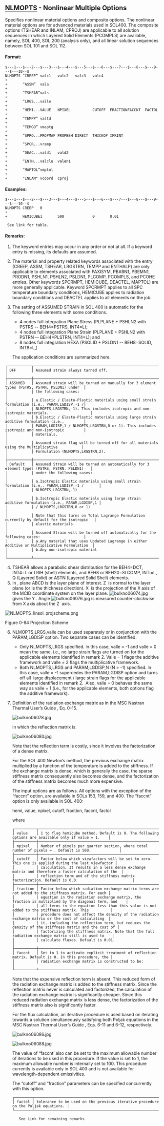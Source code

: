 ## [NLMOPTS](https://nexus.hexagon.com/documentationcenter/bundle/MSC_Nastran_2022.4/page/Nastran_Combined_Book/qrg/bulkno/TOC.NLMOPTS.xhtml) - Nonlinear Multiple Options

Specifies nonlinear material options and composite options. The nonlinear material options are for advanced materials used in SOL400. The composite options (TSHEAR and INLAM, CPROJ) are applicable to all solution sequences in which Layered Solid Elements (PCOMPLS) are available, namely, SOL 400, SOL 200 (analysis only), and all linear solution sequences between SOL 101 and SOL 112.

#### Format:

```nastran
$---1---$---2---$---3---$---4---$---5---$---6---$---7---$---8---$---9---$---10--$
NLMOPTS “CREEP” valc1   valc2   valc3   valc4                           +       
+       “ASSM”  vala                                                    +       
+       “TSHEAR”vals                                                    +       
+       “LRGS...valle                                                   +       
+       “HEMI...VALUE   NPIXEL          CUTOFF  FRACTIONFACCNT  FACTOL  +       
+       “TEMPP” valtd                                                   +       
+       “TEMGO” vmaptg                                                  +       
+       “SPRO...PROPMAP PROPBEH DIRECT  THICKOP IPRINT                  +       
+       “SPCR...vramp                                                   +       
+       “DEAC...vald1   vald2                                           +       
+       “ENTH...valclu  valen1                                          +       
+       “MAPTOL”vmptol                                                  +       
+       "INLAM" vcoord  cproj                                                   
```

#### Examples:

```nastran
$---1---$---2---$---3---$---4---$---5---$---6---$---7---$---8---$---9---$---10--$
NLMOPTS CREEP   0                                                       +       
+       HEMICUBE1       500             0       0.01                            
```

     See link for table.

#### Remarks:

1. The keyword entries may occur in any order or not at all. If a keyword entry is missing, its defaults are assumed.
2. The material and property related keywords associated with the entry (CREEP, ASSM, TSHEAR, LRGSTRN, TEMPP and ENTHALP) are only applicable to elements associated with PAXISYM, PBARN1, PBEMN1, PRODN1, PSHLN1, PSHLN2, PSLDN1, PLCOMP, PCOMPLS, and PCOHE entries. Other keywords SPCRMPT, HEMICUBE, DEACTEL, MAPTOL) are more generally applicable. Keyword SPCRMPT applies to all SPC temperature boundary conditions, HEMICUBE applies to radiation boundary conditions and DEACTEL applies to all elements on the job.
3. The setting of ASSUMED STRAIN in SOL 400 is automatic for the following three elements with some conditions.
     - 4 nodes full integration Plane Stress (PLPLANE + PSHLN2 with PSTRS -- BEH4=PSTRS, INT4=L);
     - 4 nodes full integration Plane Strain (PLPLANE + PSHLN2 with PSTRN -- BEH4=PLSTRN, INT4=L); and
     - 8 nodes full integration HEXA (PSOLID + PSLDN1 -- BEH8=SOLID, INT8=L,)

     The application conditions are summarized here.

```text
┌───────────┬─────────────────────────────────────────────────────────────────────────────────────────────┐
│ OFF       │ Assumed strain always turned off.                                                           │
├───────────┼─────────────────────────────────────────────────────────────────────────────────────────────┤
│ ASSUMED   │ Assumed strain will be turned on manually for 3 element types (PSTRS, PSTRN, PSLDN1) under  │
│           │ the following cases:                                                                        │
│           │ a.Elastic / Elasto-Plastic materials using small strain formulation (i.e., PARAM,LGDISP,-1 /│
│           │ NLMOPTS,LRGSTRN,-1). This includes isotropic and non-isotropic materials.                   │
│           │ b.Elastic / Elasto-Plastic materials using large strain additive formulation (i.e.,         │
│           │ PARAM,LGDISP,1 / NLMOPTS,LRGSTRN,0 or 1). This includes isotropic and non-isotropic         │
│           │ materials.                                                                                  │
│           │ Assumed strain flag will be turned off for all materials using the Multiplicative           │
│           │ Formulation (NLMOPTS,LRGSTRN,2).                                                            │
├───────────┼─────────────────────────────────────────────────────────────────────────────────────────────┤
│ Default   │ Assumed Strain will be turned on automatically for 3 element types (PSTRS, PSTRN, PSLDN1)   │
│           │ under the following cases:                                                                  │
│           │ a.Isotropic Elastic materials using small strain formulation (i.e,. PARAM,LGDISP,-1 /       │
│           │ NLMOPTS,LRGSTRN,-1)                                                                         │
│           │ b.Isotropic Elastic materials using large strain additive formulation (i.e., PARAM,LGDISP,1 │
│           │ / NLMOPTS,LRGSTRN,0 or 1)                                                                   │
│           │ Note that this turns on Total Lagrange Formulation currently by default for the isotropic   │
│           │ elastic materials.                                                                          │
│           │ Assumed Strain will be turned off automatically for the following cases:                    │
│           │ a.Any material that uses Updated Lagrange in either Additive or Multiplicative Formulation  │
│           │ b.Any non-isotropic material                                                                │
└───────────┴─────────────────────────────────────────────────────────────────────────────────────────────┘
```

4. TSHEAR allows a parabolic shear distribution for the BEH4=DCT, INT4=L or LRIH (shell) elements, and BEH8 or BEH20=SLCOMP, INTi=L, Q (Layered Solid) or ASTN (Layered Solid Shell) elements.
5. In  , plane ABCD is the layer plane of interest. Z  is normal to the layer plane (or is the thickness direction). X  is the projection of the X axis of the MCID coordinate system on the layer plane.  ![bulkno06074.jpg](https://help-be.hexagonmi.com/bundle/MSC_Nastran_2022.4/page/Nastran_Combined_Book/qrg/bulkno/../../../assets/bulkno06074.jpg?_LANG=enus)  gives the Y . Angle  ![bulkno06076.jpg](https://help-be.hexagonmi.com/bundle/MSC_Nastran_2022.4/page/Nastran_Combined_Book/qrg/bulkno/../../../assets/bulkno06076.jpg?_LANG=enus)  is measured counter-clockwise from X  axis about the Z  axis.

![NLMOPTS_linsol_projscheme.png](https://help-be.hexagonmi.com/bundle/MSC_Nastran_2022.4/page/Nastran_Combined_Book/qrg/bulkno/../../../assets/NLMOPTS_linsol_projscheme.png?_LANG=enus)

Figure 0-64   Projection Scheme

6. NLMOPTS,LRGS,valle can be used separately or in conjunction with the PARAM,LGDISP option. Two separate cases can be identified:
     - Only NLMOPTS,LRGS specified. In this case, valle = -1 and valle = 0 mean the same, i.e., no large strain flags are turned on for the applicable elements identified in remark 2. Valle = 1 flags the additive framework and valle = 2 flags the multiplicative framework.
     - Both NLMOPTS,LRGS and PARAM,LGDISP,N (N > -1) specified. In this case, valle = -1 supercedes the PARAM,LGDISP option and turns off all  large displacement / large strain flags for the applicable elements identified in remark 2.  Also, valle = 0 behaves the same way as valle = 1 (i.e., for the applicable elements, both options flag the additive framework).
7. Definition of the radiation exchange matrix as in the  MSC Nastran Thermal User’s Guide , Eq. 0-15.

     ![bulkno06078.jpg](https://help-be.hexagonmi.com/bundle/MSC_Nastran_2022.4/page/Nastran_Combined_Book/qrg/bulkno/../../../assets/bulkno06078.jpg?_LANG=enus)  

     in which the reflection matrix is:

     ![bulkno06080.jpg](https://help-be.hexagonmi.com/bundle/MSC_Nastran_2022.4/page/Nastran_Combined_Book/qrg/bulkno/../../../assets/bulkno06080.jpg?_LANG=enus)  

     Note that the reflection term is costly, since it involves the factorization of a dense matrix.

     For the SOL 400 Newton’s method, the previous exchange matrix multiplied by a function of the temperature is added to the stiffness. If the exchange matrix is dense, which is generally the case, the sparse stiffness matrix consequently also becomes dense, and the factorization of the stiffness matrix becomes much more expensive.

     The input options are as follows. All options with the exception of the “faccnt” option, are available in SOLs 153, 159, and 400. The “faccnt” option is only available in SOL 400:

     hemi, value, npixel, cutoff, fraction, faccnt, factol

     where

     ```text
     ┌──────────┬────────────────────────────────────────────────────────────────────────────────────────────────────┐
     │ value    │ 1 to flag hemicube method. Default is 0. The following options are available only if value = 1.    │
     ├──────────┼────────────────────────────────────────────────────────────────────────────────────────────────────┤
     │ npixel   │ Number of pixels per quarter section, where total number of pixels = . Default is 500.             │
     ├──────────┼────────────────────────────────────────────────────────────────────────────────────────────────────┤
     │ cutoff   │ Factor below which viewfactors will be set to zero. This one is applied during the last viewfactor │
     │          │ calculation. It results in a less dense exchange matrix and therefore a faster calculation of the  │
     │          │ reflection term and of the stiffness matrix factorization. Default is 0.0.                         │
     ├──────────┼────────────────────────────────────────────────────────────────────────────────────────────────────┤
     │ fraction │ Factor below which radiation exchange matrix terms are not added to the stiffness matrix. For each │
     │          │ equation in the radiation exchange matrix, the fraction is multiplied by the diagonal term, and    │
     │          │ all terms in the equation less than this value is not added to the stiffness matrix. This          │
     │          │ procedure does not affect the density of the radiation exchange matrix or the cost of calculating  │
     │          │ it, including the reflection term, but reduces the density of the stiffness matrix and the cost of │
     │          │ factorizing the stiffness matrix. Note that the full radiation exchange matrix still is used to    │
     │          │ calculate fluxes. Default is 0.01.                                                                 │
     ├──────────┼────────────────────────────────────────────────────────────────────────────────────────────────────┤
     │ faccnt   │ Set to 1 to activate explicit treatment of reflection matrix. Default is 0. In this procedure, the │
     │          │ radiation exchange matrix is constructed to be:                                                    │
     └──────────┴────────────────────────────────────────────────────────────────────────────────────────────────────┘
     ```

     Note that the expensive reflection term is absent. This reduced form of the radiation exchange matrix is added to the stiffness matrix. Since the reflection matrix never is calculated and factorized, the calculation of the radiation exchange matrix is significantly cheaper. Since this reduced radiation exchange matrix is less dense, the factorization of the stiffness matrix also is significantly faster.

     For the flux calculation, an iterative procedure is used based on iterating towards a solution simultaneously satisfying both Poljak equations in the  MSC Nastran Thermal User’s Guide , Eqs. 6-11 and 6-12, respectively.

     ![bulkno06086.jpg](https://help-be.hexagonmi.com/bundle/MSC_Nastran_2022.4/page/Nastran_Combined_Book/qrg/bulkno/../../../assets/bulkno06086.jpg?_LANG=enus) 
 
     ![bulkno06088.jpg](https://help-be.hexagonmi.com/bundle/MSC_Nastran_2022.4/page/Nastran_Combined_Book/qrg/bulkno/../../../assets/bulkno06088.jpg?_LANG=enus)  

     The value of “faccnt’ also can be set to the maximum allowable number of iterations to be used in this procedure. If the value is set to 1, the maximum allowable number is internally set to 100. This procedure currently is available only in SOL 400 and is not available for wavelength-dependent emissivities.

     The “cutoff” and “fraction” parameters can be specified concurrently with this option.

     ```text
     ┌────────┬───────────────────────────────────────────────────────────────────────────────────┐
     │ factol │ tolerance to be used on the previous iterative procedure on the Poljak equations. │
     └────────┴───────────────────────────────────────────────────────────────────────────────────┘
     ```

          See Link for remaining remarks